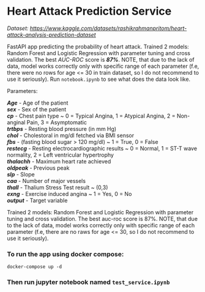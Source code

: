 # Heart Attack Prediction Service
*Dataset: https://www.kaggle.com/datasets/rashikrahmanpritom/heart-attack-analysis-prediction-dataset*  

FastAPI app predicting the probability of heart attack. Trained 2 models: Random Forest and Logistic Regression with parameter tuning and cross validation. The best *AUC-ROC* score is ***87%***. NOTE, that due to the lack of data, model works correctly only with specific range of each parameter (f.e, there were no rows for age <= 30 in train dataset, so I do not recommend to use it seriously). Run `notebook.ipynb` to see what does the data look like.

Parameters:
  
***Age*** - Age of the patient  
***sex*** - Sex of the patient  
***cp*** - Chest pain type ~ 0 = Typical Angina, 1 = Atypical Angina, 2 = Non-anginal Pain, 3 = Asymptomatic  
***trtbps*** - Resting blood pressure (in mm Hg)  
***chol*** - Cholestoral in mg/dl fetched via BMI sensor  
***fbs*** - (fasting blood sugar > 120 mg/dl) ~ 1 = True, 0 = False  
***restecg*** - Resting electrocardiographic results ~ 0 = Normal, 1 = ST-T wave normality, 2 = Left ventricular hypertrophy  
***thalachh*** - Maximum heart rate achieved  
***oldpeak*** - Previous peak  
***slp*** - Slope  
***caa*** - Number of major vessels  
***thall*** - Thalium Stress Test result ~ (0,3)  
***exng*** - Exercise induced angina ~ 1 = Yes, 0 = No  
***output*** - Target variable  

Trained 2 models: Random Forest and Logistic Regression with parameter tuning and cross validation. The best auc-roc score is 87%. NOTE, that due to the lack of data, model works correctly only with specific range of each parameter (f.e, there are no raws for age <= 30, so I do not recommend to use it seriously).

### To run the app using docker compose:  
```
docker-compose up -d
```
### Then run jupyter notebook named `test_service.ipynb`

